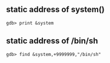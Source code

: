 ## static address of system()

	gdb> print &system

## static address of /bin/sh

	gdb> find &system,+9999999,"/bin/sh"